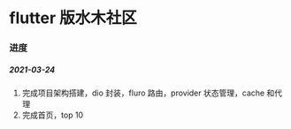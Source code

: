# flutter 版水木社区

### 进度

##### 2021-03-24

1. 完成项目架构搭建，dio 封装，fluro 路由，provider 状态管理，cache 和代理
2. 完成首页，top 10

[](./doc/home.png)
[](./doc/top10.png)
